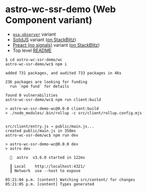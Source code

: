 # astro-wc-ssr-demo (Web Component variant)
- [`qsa-observer`](../qsa-observer/README.md) variant
- [SolidJS](../solid-js/README.md) variant ([on StackBlitz](https://stackblitz.com/edit/withastro-astro-qxsuvd)) 
- [Preact (no signals)](../preact/README.md) variant ([on StackBlitz](https://stackblitz.com/edit/withastro-astro-storbz))
- Top level [README](../README.md)

```shell
$ cd astro-wc-ssr-demo/wc
astro-wc-ssr-demo/wc$ npm i

added 731 packages, and audited 733 packages in 46s

236 packages are looking for funding
  run `npm fund` for details

found 0 vulnerabilities
astro-wc-ssr-demo/wc$ npm run client:build

> astro-wc-ssr-demo-wc@0.0.0 client:build
> ./node_modules/.bin/rollup -c src/client/rollup.config.mjs


src/client/entry.js → public/main.js...
created public/main.js in 358ms
astro-wc-ssr-dem/wc$ npm run dev

> astro-wc-ssr-demo-wc@0.0.0 dev
> astro dev

  🚀  astro  v3.6.0 started in 122ms
  
  ┃ Local    http://localhost:4321/
  ┃ Network  use --host to expose
  
05:21:04 p.m. [content] Watching src/content/ for changes
05:21:05 p.m. [content] Types generated
```

